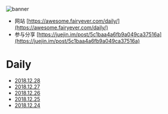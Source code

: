 ![banner](https://raw.githubusercontent.com/d2-projects/d2-daily/master/source/image/banner@2x.png)

* 网站 [https://awesome.fairyever.com/daily/](https://awesome.fairyever.com/daily/)
* 参与分享 [https://juejin.im/post/5c1baa4a6fb9a049ca37516a](https://juejin.im/post/5c1baa4a6fb9a049ca37516a)

# Daily

* [2018.12.28](https://github.com/d2-projects/d2-daily/blob/master/source/daily/2018/12/28.md)
* [2018.12.27](https://github.com/d2-projects/d2-daily/blob/master/source/daily/2018/12/27.md)
* [2018.12.26](https://github.com/d2-projects/d2-daily/blob/master/source/daily/2018/12/26.md)
* [2018.12.25](https://github.com/d2-projects/d2-daily/blob/master/source/daily/2018/12/25.md)
* [2018.12.24](https://github.com/d2-projects/d2-daily/blob/master/source/daily/2018/12/24.md)